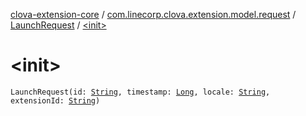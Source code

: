 [clova-extension-core](../../index.md) / [com.linecorp.clova.extension.model.request](../index.md) / [LaunchRequest](index.md) / [&lt;init&gt;](./-init-.md)

# &lt;init&gt;

`LaunchRequest(id: `[`String`](https://kotlinlang.org/api/latest/jvm/stdlib/kotlin/-string/index.html)`, timestamp: `[`Long`](https://kotlinlang.org/api/latest/jvm/stdlib/kotlin/-long/index.html)`, locale: `[`String`](https://kotlinlang.org/api/latest/jvm/stdlib/kotlin/-string/index.html)`, extensionId: `[`String`](https://kotlinlang.org/api/latest/jvm/stdlib/kotlin/-string/index.html)`)`